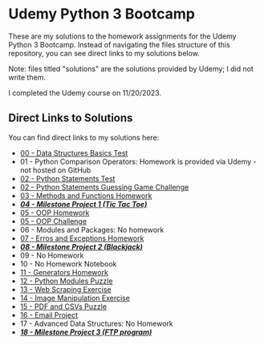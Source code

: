 # Udemy Python 3 Bootcamp
These are my solutions to the homework assignments for the Udemy Python 3 Bootcamp.  Instead of navigating the files structure of this repository, you can see direct links to my solutions below.

Note: files titled "solutions" are the solutions provided by Udemy; I did not write them.

I completed the Udemy course on 11/20/2023.

## Direct Links to Solutions
You can find direct links to my solutions here:
- [00 - Data Structures Basics Test](00-Python%20Object%20and%20Data%20Structure%20Basics/09-Objects%20and%20Data%20Structures%20Assessment%20Test.ipynb)
- 01 - Python Comparison Operators: Homework is provided via Udemy - not hosted on GitHub
- [02 - Python Statements Test](02-Python%20Statements/07-Statements%20Assessment%20Test.ipynb)
- [02 - Python Statements Guessing Game Challenge](02-Python%20Statements/09-Guessing%20Game%20Challenge.ipynb)
- [03 - Methods and Functions Homework](03-Methods%20and%20Functions/08-Functions%20and%20Methods%20Homework.ipynb)
- [**_04 - Milestone Project 1 (Tic Tac Toe)_**](04-Milestone%20Project%20-%201/02-Milestone%20Project%201%20-%20Walkthrough%20Steps%20Workbook.ipynb)
- [05 - OOP Homework](05-Object%20Oriented%20Programming/02-Object%20Oriented%20Programming%20Homework.ipynb)
- [05 - OOP Challenge](05-Object%20Oriented%20Programming/04-OOP%20Challenge.ipynb)
- 06 - Modules and Packages: No homework
- [07 - Erros and Exceptions Homework](07-Errors%20and%20Exception%20Handling/02-Errors%20and%20Exceptions%20Homework.ipynb)
- [**_08 - Milestone Project 2 (Blackjack)_**](08-Milestone%20Project%20-%202/blackjack/blackjack.py)
- 09 - No Homework
- 10 - No Homework Notebook
- [11 - Generators Homework](11-Python%20Generators/02-Iterators%20and%20Generators%20Homework.ipynb)
- [12 - Python Modules Puzzle](12-Advanced%20Python%20Modules/08-Advanced-Python-Module-Exercise/07-Advanced-Modules-Exercise-Puzzle.ipynb)
- [13 - Web Scraping Exercise](13-Web-Scraping/02-Web-Scraping-Exercise-Solutions.ipynb)
- [14 - Image Manipulation Exercise](14-Working-with-Images/01-Image-Exercise.ipynb)
- [15 - PDF and CSVs Puzzle](15-PDFs-and-Spreadsheets/02-PDFs-Spreadsheets-Puzzle.ipynb)
- [16 - Email Project](16-Emailing-with-Python/mail_client.py)
- 17 - Advanced Data Structures: No Homework
- [**_18 - Milestone Project 3 (FTP program)_**](18-Milestone%20Project%20-%203/ftp)
